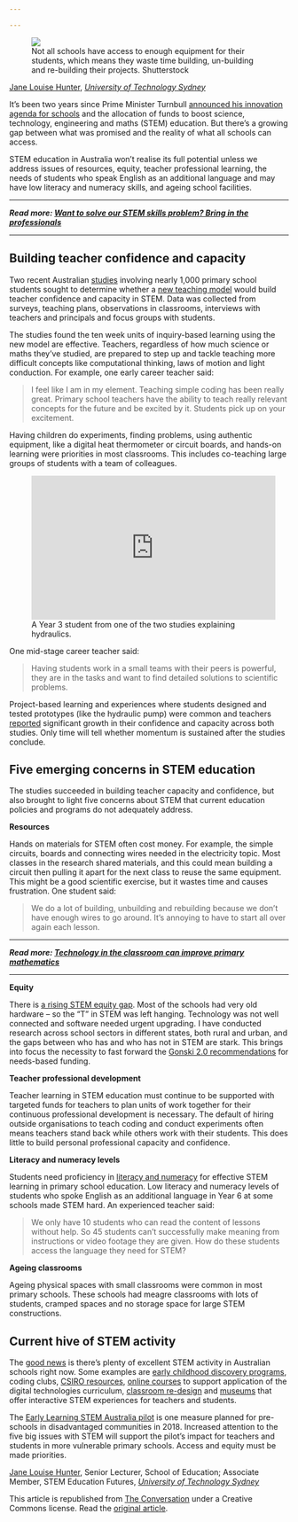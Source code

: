 ```yaml
---

---
```


  <figure>
    <img src="https://images.theconversation.com/files/196638/original/file-20171128-2025-v4edym.jpg?ixlib=rb-1.1.0&q=45&auto=format&w=754&fit=clip" />
      <figcaption>
        Not all schools have access to enough equipment for their students, which means they waste time building, un-building and re-building their projects.
        <span class="attribution"><span class="source">Shutterstock</span></span>
      </figcaption>
  </figure>

<span><a href="https://theconversation.com/profiles/jane-louise-hunter-14928">Jane Louise Hunter</a>, <em><a href="https://theconversation.com/institutions/university-of-technology-sydney-936">University of Technology Sydney</a></em></span>

<p>It’s been two years since Prime Minister Turnbull <a href="http://www.minister.industry.gov.au/ministers/pyne/media-releases/national-innovation-and-science-agenda">announced his innovation agenda for schools</a> and the allocation of funds to boost science, technology, engineering and maths (STEM) education. But there’s a growing gap between what was promised and the reality of what all schools can access. </p>

<p>STEM education in Australia won’t realise its full potential unless we address issues of resources, equity, teacher professional learning, the needs of students who speak English as an additional language and may have low literacy and numeracy skills, and ageing school facilities. </p>

<hr>
<p>
  <em>
    <strong>
      Read more:
      <a href="https://theconversation.com/want-to-solve-our-stem-skills-problem-bring-in-the-professionals-87513">Want to solve our STEM skills problem? Bring in the professionals</a>
    </strong>
  </em>
</p>
<hr>


<h2>Building teacher confidence and capacity</h2>

<p>Two recent Australian <a href="https://www.academia.edu/4891119/Exploring_technology_integration_in_teachers_classrooms_in_NSW_public_schools">studies</a> involving nearly 1,000 primary school students sought to determine whether a <a href="https://www.academia.edu/34736745/Switching_Middle_School_Teachers_onto_STEM_Using_a_Pedagogical_Framework_for_Technology_Integration_The_Case_for_High_Possibility_Classrooms_in_Australia">new teaching model</a> would build teacher confidence and capacity in STEM. Data was collected from surveys, teaching plans, observations in classrooms, interviews with teachers and principals and focus groups with students. </p>

<p>The studies found the ten week units of inquiry-based learning using the new model are effective. Teachers, regardless of how much science or maths they’ve studied, are prepared to step up and tackle teaching more difficult concepts like computational thinking, laws of motion and light conduction. For example, one early career teacher said: </p>

<blockquote>
<p>I feel like I am in my element. Teaching simple coding has been really great. Primary school teachers have the ability to teach really relevant concepts for the future and be excited by it. Students pick up on your excitement. </p>
</blockquote>

<p>Having children do experiments, finding problems, using authentic equipment, like a digital heat thermometer or circuit boards, and hands-on learning were priorities in most classrooms. This includes co-teaching large groups of students with a team of colleagues. </p>

<figure>
            <iframe width="440" height="260" src="https://www.youtube.com/embed/S6jOloXrG2E?wmode=transparent&amp;start=0" frameborder="0" allowfullscreen=""></iframe>
            <figcaption><span class="caption">A Year 3 student from one of the two studies explaining hydraulics.</span></figcaption>
          </figure>

<p>One mid-stage career teacher said: </p>

<blockquote>
<p>Having students work in a small teams with their peers is powerful, they are in the tasks and want to find detailed solutions to scientific problems. </p>
</blockquote>

<p>Project-based learning and experiences where students designed and tested prototypes (like the hydraulic pump) were common and teachers <a href="https://research.acer.edu.au/cgi/viewcontent.cgi?article=1010&amp;context=professional_dev">reported</a> significant growth in their confidence and capacity across both studies. Only time will tell whether momentum is sustained after the studies conclude.</p>

<h2>Five emerging concerns in STEM education</h2>

<p>The studies succeeded in building teacher capacity and confidence, but also brought to light five concerns about STEM that current education policies and programs do not adequately address. </p>

<p><strong>Resources</strong> </p>

<p>Hands on materials for STEM often cost money. For example, the simple circuits, boards and connecting wires needed in the electricity topic. Most classes in the research shared materials, and this could mean building a circuit then pulling it apart for the next class to reuse the same equipment. This might be a good scientific exercise, but it wastes time and causes frustration. One student said:</p>

<blockquote>
<p>We do a lot of building, unbuilding and rebuilding because we don’t have enough wires to go around. It’s annoying to have to start all over again each lesson. </p>
</blockquote>

<hr>
<p>
  <em>
    <strong>
      Read more:
      <a href="https://theconversation.com/technology-in-the-classroom-can-improve-primary-mathematics-83431">Technology in the classroom can improve primary mathematics</a>
    </strong>
  </em>
</p>
<hr>


<p><strong>Equity</strong></p>

<p>There is <a href="https://www.ncsehe.edu.au/wp-content/uploads/2017/09/Southgate_Fair-connection-to-professional-careers.pdf">a rising STEM equity gap</a>. Most of the schools had very old hardware – so the “T” in STEM was left hanging. Technology was not well connected and software needed urgent upgrading. I have conducted research across school sectors in different states, both rural and urban, and the gaps between who has and who has not in STEM are stark. This brings into focus the necessity to fast forward the <a href="http://www.abc.net.au/news/2017-05-02/malcolm-turnbull-announces-schools-funding-boost/8489806">Gonski 2.0 recommendations</a> for needs-based funding. </p>

<p><strong>Teacher professional development</strong></p>

<p>Teacher learning in STEM education must continue to be supported with targeted funds for teachers to plan units of work together for their continuous professional development is necessary. The default of hiring outside organisations to teach coding and conduct experiments often means teachers stand back while others work with their students. This does little to build personal professional capacity and confidence. </p>

<p><strong>Literacy and numeracy levels</strong></p>

<p>Students need proficiency in <a href="http://www.educationcouncil.edu.au/site/DefaultSite/filesystem/documents/National%20STEM%20School%20Education%20Strategy.pdf">literacy and numeracy</a> for effective STEM learning in primary school education. Low literacy and numeracy levels of students who spoke English as an additional language in Year 6 at some schools made STEM hard. An experienced teacher said: </p>

<blockquote>
<p>We only have 10 students who can read the content of lessons without help. So 45 students can’t successfully make meaning from instructions or video footage they are given. How do these students access the language they need for STEM?</p>
</blockquote>

<p><strong>Ageing classrooms</strong></p>

<p>Ageing physical spaces with small classrooms were common in most primary schools. These schools had meagre classrooms with lots of students, cramped spaces and no storage space for large STEM constructions. </p>



<h2>Current hive of STEM activity</h2>

<p>The <a href="http://www.chiefscientist.gov.au/2016/01/spi-2016-stem-programme-index-2016-2/">good news</a> is there’s plenty of excellent STEM activity in Australian schools right now. Some examples are <a href="http://www.youngscientists.com.au/">early childhood discovery programs</a>, coding clubs, <a href="https://www.csiro.au/en/Education/Community-engagement/National-Science-Week-2017/Celebrating-STEM-in-Schools-2017">CSIRO resources</a>, <a href="https://csermoocs.adelaide.edu.au/">online courses</a> to support application of the digital technologies curriculum, <a href="https://education.nsw.gov.au/teaching-and-learning/curriculum/learning-for-the-future/future-focused-learning-and-teaching">classroom re-design</a> and <a href="https://maas.museum/event/future-park/">museums</a> that offer interactive STEM experiences for teachers and students.</p>

<p>The <a href="https://www.education.gov.au/support-science-technology-engineering-and-mathematics">Early Learning STEM Australia pilot</a> is one measure planned for pre-schools in disadvantaged communities in 2018. Increased attention to the five big issues with STEM will support the pilot’s impact for teachers and students in more vulnerable primary schools. Access and equity must be made priorities.<!-- Below is The Conversation's page counter tag. Please DO NOT REMOVE. --><img src="https://counter.theconversation.com/content/88017/count.gif?distributor=republish-lightbox-basic" alt="The Conversation" width="1" height="1" style="border: none !important; box-shadow: none !important; margin: 0 !important; max-height: 1px !important; max-width: 1px !important; min-height: 1px !important; min-width: 1px !important; opacity: 0 !important; outline: none !important; padding: 0 !important; text-shadow: none !important" /><!-- End of code. If you don't see any code above, please get new code from the Advanced tab after you click the republish button. The page counter does not collect any personal data. More info: https://theconversation.com/republishing-guidelines --></p>

<p><span><a href="https://theconversation.com/profiles/jane-louise-hunter-14928">Jane Louise Hunter</a>, Senior Lecturer, School of Education; Associate Member, STEM Education Futures, <em><a href="https://theconversation.com/institutions/university-of-technology-sydney-936">University of Technology Sydney</a></em></span></p>

<p>This article is republished from <a href="https://theconversation.com">The Conversation</a> under a Creative Commons license. Read the <a href="https://theconversation.com/stem-education-in-primary-schools-will-fall-flat-unless-serious-issues-are-addressed-88017">original article</a>.</p>

